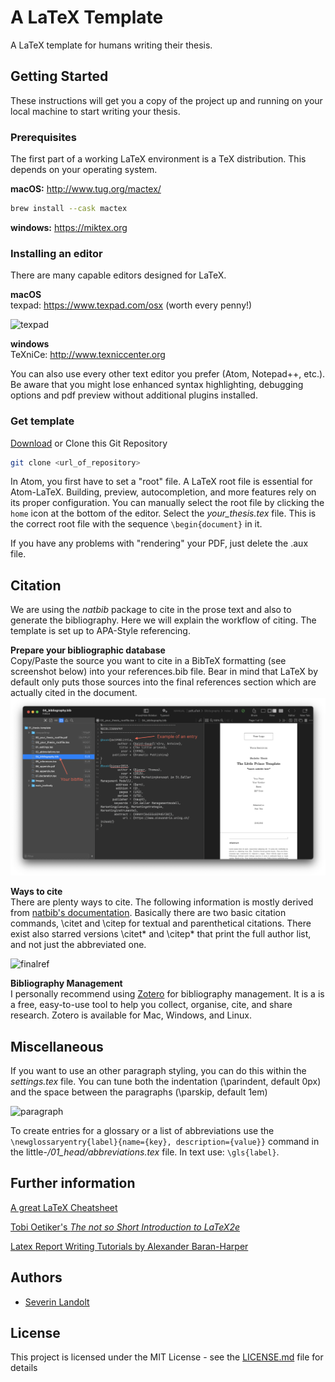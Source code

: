# A LaTeX Template

A LaTeX template for humans writing their thesis.

## Getting Started

These instructions will get you a copy of the project up and running on your local machine to start writing your thesis.

### Prerequisites
The first part of a working LaTeX environment is a TeX distribution. This depends on your operating system.  

**macOS:**
http://www.tug.org/mactex/

```bash
brew install --cask mactex
```

**windows:**
https://miktex.org

### Installing an editor

There are many capable editors designed for LaTeX.

**macOS**\
texpad: https://www.texpad.com/osx (worth every penny!)

![texpad](https://raw.githubusercontent.com/severinlandolt/latex-thesis-template/master/images/Screenshot_texpad.png)

**windows**\
TeXniCe: http://www.texniccenter.org

You can also use every other text editor you prefer (Atom, Notepad++, etc.). Be aware that you might lose enhanced syntax highlighting,  debugging options and pdf preview without additional plugins installed.

### Get template

[Download](https://github.com/severinlandolt/latex-thesis-template/archive/master.zip) or Clone this Git Repository

```bash
git clone <url_of_repository>
```

In Atom, you first have to set a "root" file. A LaTeX root file is essential for Atom-LaTeX. Building, preview, autocompletion, and more features rely on its proper configuration. You can manually select the root file by clicking the `home` icon at the bottom of the editor. Select the *your_thesis.tex* file. This is the correct root file with the sequence `\begin{document}` in it.

If you have any problems with "rendering" your PDF, just delete the .aux file.

## Citation

We are using the _natbib_ package to cite in the prose text and also to generate the bibliography. Here we will explain the workflow of citing. The template is set up to APA-Style referencing.

**Prepare your bibliographic database**\
Copy/Paste the source you want to cite in a BibTeX formatting (see screenshot below) into your references.bib file. Bear in mind that LaTeX by default only puts those sources into the final references section which are actually cited in the document.
![references01](https://raw.githubusercontent.com/severinlandolt/latex-thesis-template/master/images/references01.png)

**Ways to cite**\
There are plenty ways to cite. The following information is mostly derived from [natbib's documentation](https://ctan.org/pkg/natbib?lang=de). Basically there are two basic citation commands, \citet and \citep for textual and parenthetical citations. There exist also starred versions \citet* and \citep* that print the full author list, and not just the abbreviated one.<br>

![finalref](https://raw.githubusercontent.com/severinlandolt/latex-thesis-template/master/images/finalref3.png)

**Bibliography Management**\
I personally recommend using [Zotero](https://www.zotero.org/) for bibliography management. It is a is a free, easy-to-use tool to help you
collect, organise, cite, and share research. Zotero is available for Mac, Windows, and Linux.

## Miscellaneous

If you want to use an other paragraph styling, you can do this within the _settings.tex_ file. You can tune both the indentation (\parindent, default 0px) and the space between the paragraphs (\parskip, default 1em)

![paragraph](https://raw.githubusercontent.com/severinlandolt/latex-thesis-template/master/images/paragraph.png)

To create entries for a glossary or a list of abbreviations use the `\newglossaryentry{label}{name={key}, description={value}}` command in the little-_/01_head/abbreviations.tex_ file. In text use: `\gls{label}`.


## Further information

[A great LaTeX Cheatsheet](https://wch.github.io/latexsheet/)

[Tobi Oetiker's *The not so Short Introduction to LaTeX2e*](https://tobi.oetiker.ch/lshort/lshort.pdf)

[Latex Report Writing Tutorials by Alexander Baran-Harper](https://www.youtube.com/watch?v=FXujG7c9p8g&list=PLNnwglGGYoTtW7o4PHFOSWGevcdFa3v3D)

## Authors

* [Severin Landolt](https://github.com/severinlandolt)

## License

This project is licensed under the MIT License - see the [LICENSE.md](https://github.com/severinlandolt/latex-thesis-template/blob/master/LICENSE) file for details
